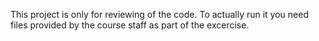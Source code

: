 This project is only for reviewing of the code.
To actually run it you need files provided by the course staff as part of the excercise.
